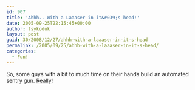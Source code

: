 ```yaml
---
id: 907
title: 'Ahhh.. With a Laaaser in it&#039;s head!'
date: 2005-09-25T22:15:45+00:00
author: tsykoduk
layout: post
guid: 30/2008/12/27/ahhh-with-a-laaaser-in-it-s-head
permalink: /2005/09/25/ahhh-with-a-laaaser-in-it-s-head/
categories:
  - Fun!
---
```

<p>So, some guys with a bit to much time on their hands build an automated sentry gun. <a href="http://cs-people.bu.edu/aaron/turret/turret.htm">Really</a>!</p>
